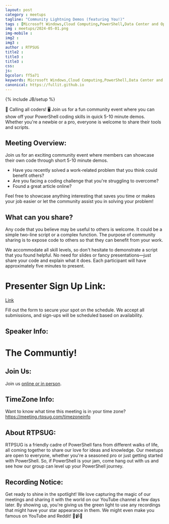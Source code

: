 ```yaml
---
layout: post
category : meetups
tagline: "Community Lightning Demos (featuring You!)"
tags : [Microsoft Windows,Cloud Computing,PowerShell,Data Center and Operations Automation,System Administration]
img : meetups/2024-05-01.png
img-mobile : 
img2 : 
img3 : 
author : RTPSUG
title2 : 
title3 : 
title3 : 
css: 
js: 
bgcolor: ff5a71
keywords: Microsoft Windows,Cloud Computing,PowerShell,Data Center and Operations Automation,System Administration
canonical: https://fullit.github.io
---
```

{% include JB/setup %}

🌟 Calling all coders! 🖥️ Join us for a fun community event where you can show off your PowerShell coding skills in quick 5-10 minute demos. Whether you're a newbie or a pro, everyone is welcome to share their tools and scripts.

<!--more-->

## Meeting Overview:

Join us for an exciting community event where members can showcase their own code through short 5-10 minute demos.

- Have you recently solved a work-related problem that you think could benefit others?
- Are you facing a coding challenge that you're struggling to overcome?
- Found a great article online?

Feel free to showcase anything interesting that saves you time or makes your job easier or let the community assist you in solving your problem!

## What can you share?

Any code that you believe may be useful to others is welcome. It could be a simple two-line script or a complex function. The purpose of community sharing is to expose code to others so that they can benefit from your work.

We accommodate all skill levels, so don't hesitate to demonstrate a script that you found helpful. No need for slides or fancy presentations—just share your code and explain what it does. Each participant will have approximately five minutes to present.

# Presenter Sign Up Link:

[Link](https://meeting.rtpsug.com/demo)

Fill out the form to secure your spot on the schedule. We accept all submissions, and sign-ups will be scheduled based on availability.

## Speaker Info:

#  The Communtiy!

## Join Us:

Join us [online or in person](https://www.meetup.com/research-triangle-powershell-users-group/events/300501133/). 

## TimeZone Info:

Want to know what time this meeting is in your time zone?
https://meeting.rtpsug.com/timezoneinfo

## About RTPSUG:

RTPSUG is a friendly cadre of PowerShell fans from different walks of life, all coming together to share our love for ideas and knowledge. Our meetups are open to everyone, whether you're a seasoned pro or just getting started with PowerShell. So, if PowerShell is your jam, come hang out with us and see how our group can level up your PowerShell journey.

## Recording Notice:

Get ready to shine in the spotlight! We love capturing the magic of our meetings and sharing it with the world on our YouTube channel a few days later. By showing up, you're giving us the green light to use any recordings that might have your star appearance in them. We might even make you famous on YouTube and Reddit!
🌟📹😄


